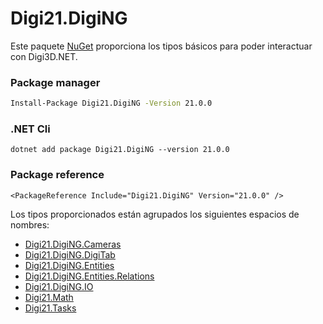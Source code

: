 # Digi21.DigiNG

Este paquete [NuGet](https://www.nuget.org/packages/Digi21.DigiNG/) proporciona los tipos básicos para poder interactuar con Digi3D.NET.

### Package manager
```bash
Install-Package Digi21.DigiNG -Version 21.0.0
```

### .NET Cli
```
dotnet add package Digi21.DigiNG --version 21.0.0
```

### Package reference
```markup
<PackageReference Include="Digi21.DigiNG" Version="21.0.0" />
```

Los tipos proporcionados están agrupados los siguientes espacios de nombres:

* [Digi21.DigiNG.Cameras](/digi3d-net/programacion/.net/referencia/digi21.diging/digi21.diging.cameras/)
* [Digi21.DigiNG.DigiTab](/digi3d-net/programacion/.net/referencia/digi21.diging/digi21.diging.digitab/)
* [Digi21.DigiNG.Entities](/digi3d-net/programacion/.net/referencia/digi21.diging/digi21.diging.entities/)
* [Digi21.DigiNG.Entities.Relations](/digi3d-net/programacion/.net/referencia/digi21.diging/digi21.diging.entities.relations/)
* [Digi21.DigiNG.IO](/digi3d-net/programacion/.net/referencia/digi21.diging/digi21.diging.io/)
* [Digi21.Math](/digi3d-net/programacion/.net/referencia/digi21.diging/digi21.math/)
* [Digi21.Tasks](/digi3d-net/programacion/.net/referencia/digi21.diging/digi21.tasks/)




